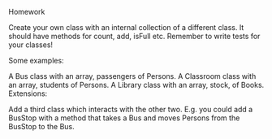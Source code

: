 Homework

Create your own class with an internal collection of a different class. It should have methods for count, add, isFull etc. Remember to write tests for your classes!

Some examples:

A Bus class with an array, passengers of Persons.
A Classroom class with an array, students of Persons.
A Library class with an array, stock, of Books.
Extensions:

Add a third class which interacts with the other two. E.g. you could add a BusStop with a method that takes a Bus and moves Persons from the BusStop to the Bus.